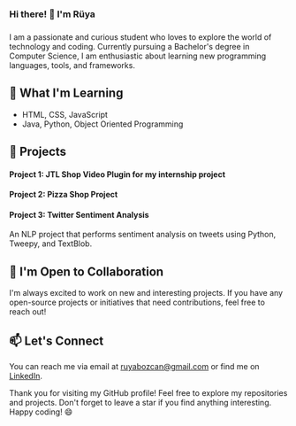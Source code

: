 ### Hi there! 👋 I'm Rüya
### 

I am a passionate and curious student who loves to explore the world of technology and coding. Currently pursuing a Bachelor's degree in Computer Science, I am enthusiastic about learning new programming languages, tools, and frameworks.

## 🌱 What I'm Learning
- HTML, CSS, JavaScript
- Java, Python, Object Oriented Programming

## 🔭 Projects

#### Project 1: JTL Shop Video Plugin for my internship project

#### Project 2: Pizza Shop Project

#### Project 3: Twitter Sentiment Analysis
An NLP project that performs sentiment analysis on tweets using Python, Tweepy, and TextBlob.

## 🤝 I'm Open to Collaboration

I'm always excited to work on new and interesting projects. If you have any open-source projects or initiatives that need contributions, feel free to reach out!

## 📫 Let's Connect

You can reach me via email at ruyabozcan@gmail.com or find me on [LinkedIn](https://www.linkedin.com/in/r%C3%BCya-bozcan-436425255/).

Thank you for visiting my GitHub profile! Feel free to explore my repositories and projects. Don't forget to leave a star if you find anything interesting. Happy coding! 😄

<!--
**ruyabozcan/ruyabozcan** is a ✨ _special_ ✨ repository because its `README.md` (this file) appears on your GitHub profile.

Here are some ideas to get you started:

- 🔭 I’m currently working on ...
- 🌱 I’m currently learning ...
- 👯 I’m looking to collaborate on ...
- 🤔 I’m looking for help with ...
- 💬 Ask me about ...
- 📫 How to reach me: ...
- 😄 Pronouns: ...
- ⚡ Fun fact: ...
-->
